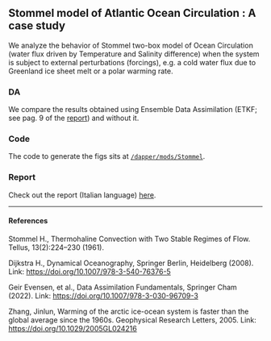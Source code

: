 ## Stommel model of Atlantic Ocean Circulation : A case study

We analyze the behavior of Stommel two-box model of Ocean Circulation (water flux driven by Temperature and Salinity difference) when the system is subject to external perturbations (forcings), e.g. a cold water flux due to Greenland ice sheet melt or a polar warming rate.

### DA
We compare the results obtained using Ensemble Data Assimilation (ETKF; see pag. 9 of the [report](report.pdf)) and without it.

### Code

The code to generate the figs sits at [`/dapper/mods/Stommel`](/dapper/mods/Stommel).

### Report

Check out the report (Italian language) [here](report.pdf).

---

#### References
Stommel H., Thermohaline Convection with Two Stable Regimes of Flow. Tellus, 13(2):224–230 (1961).

Dijkstra H., Dynamical Oceanography, Springer Berlin, Heidelberg (2008). Link: https://doi.org/10.1007/978-3-540-76376-5

Geir Evensen, et al., Data Assimilation Fundamentals, Springer Cham (2022). Link: https://doi.org/10.1007/978-3-030-96709-3

Zhang, Jinlun, Warming of the arctic ice-ocean system is faster than the global average since the 1960s. Geophysical Research Letters, 2005. Link: https://doi.org/10.1029/2005GL024216
